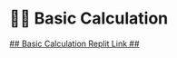<h1>👩‍💻 Basic Calculation</h1>
<a href="https://replit.com/@SujalJagdev/JS-Work-01#Q_1.js">## Basic Calculation Replit Link ##</a>
